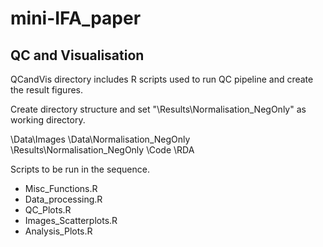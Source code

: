 # mini-IFA_paper

## QC and Visualisation

QCandVis directory includes R scripts used to run QC pipeline and create the result figures.

Create directory structure and set "\Results\Normalisation_NegOnly" as working directory.

\Data\Images
\Data\Normalisation_NegOnly           
\Results\Normalisation_NegOnly
\Code
\RDA

Scripts to be run in the sequence.
- Misc_Functions.R
- Data_processing.R
- QC_Plots.R
- Images_Scatterplots.R
- Analysis_Plots.R
